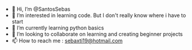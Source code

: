 - 👋 Hi, I’m @SantosSebas
- 👀 I’m interested in learning code. But I don't really know where i have to start
- 🌱 I’m currently learning python basics
- 💞️ I’m looking to collaborate on learning and creating beginner projects
- 📫 How to reach me : sebaxti19@hotmail.com 


